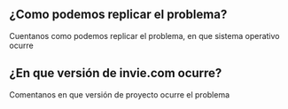 ## ¿Como podemos replicar el problema?
Cuentanos como podemos replicar el problema, en que sistema operativo ocurre

## ¿En que versión de invie.com ocurre?
Comentanos en que versión de proyecto ocurre el problema

